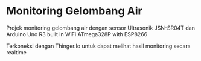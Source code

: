 # Monitoring Gelombang Air
Projek monitoring gelombang air dengan sensor Ultrasonik JSN-SR04T dan Arduino Uno R3 built in WiFi ATmega328P with ESP8266

Terkoneksi dengan Thinger.Io untuk dapat melihat hasil monitoring secara realtime
